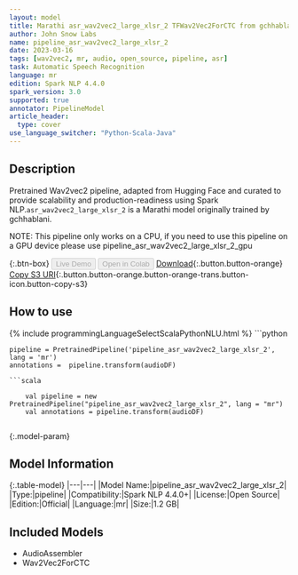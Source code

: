 ```yaml
---
layout: model
title: Marathi asr_wav2vec2_large_xlsr_2 TFWav2Vec2ForCTC from gchhablani
author: John Snow Labs
name: pipeline_asr_wav2vec2_large_xlsr_2
date: 2023-03-16
tags: [wav2vec2, mr, audio, open_source, pipeline, asr]
task: Automatic Speech Recognition
language: mr
edition: Spark NLP 4.4.0
spark_version: 3.0
supported: true
annotator: PipelineModel
article_header:
  type: cover
use_language_switcher: "Python-Scala-Java"
---
```


## Description

Pretrained Wav2vec2  pipeline, adapted from Hugging Face and curated to provide scalability and production-readiness using Spark NLP.`asr_wav2vec2_large_xlsr_2` is a Marathi model originally trained by gchhablani.

NOTE: This pipeline only works on a CPU, if you need to use this pipeline on a GPU device please use pipeline_asr_wav2vec2_large_xlsr_2_gpu

{:.btn-box}
<button class="button button-orange" disabled>Live Demo</button>
<button class="button button-orange" disabled>Open in Colab</button>
[Download](https://s3.amazonaws.com/auxdata.johnsnowlabs.com/public/models/pipeline_asr_wav2vec2_large_xlsr_2_mr_4.4.0_3.0_1678959981473.zip){:.button.button-orange}
[Copy S3 URI](s3://auxdata.johnsnowlabs.com/public/models/pipeline_asr_wav2vec2_large_xlsr_2_mr_4.4.0_3.0_1678959981473.zip){:.button.button-orange.button-orange-trans.button-icon.button-copy-s3}

## How to use



<div class="tabs-box" markdown="1">
{% include programmingLanguageSelectScalaPythonNLU.html %}
```python

    pipeline = PretrainedPipeline('pipeline_asr_wav2vec2_large_xlsr_2', lang = 'mr')
    annotations =  pipeline.transform(audioDF)
    
```
```scala

    val pipeline = new PretrainedPipeline("pipeline_asr_wav2vec2_large_xlsr_2", lang = "mr")
    val annotations = pipeline.transform(audioDF)
    
```
</div>

{:.model-param}
## Model Information

{:.table-model}
|---|---|
|Model Name:|pipeline_asr_wav2vec2_large_xlsr_2|
|Type:|pipeline|
|Compatibility:|Spark NLP 4.4.0+|
|License:|Open Source|
|Edition:|Official|
|Language:|mr|
|Size:|1.2 GB|

## Included Models

- AudioAssembler
- Wav2Vec2ForCTC